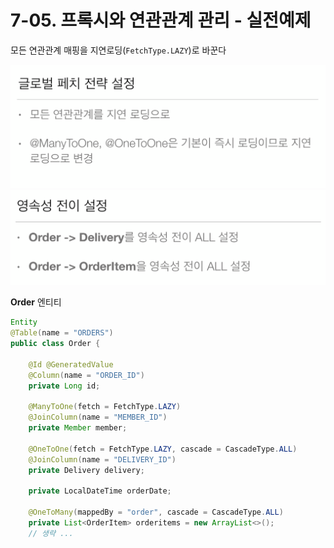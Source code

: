 # 7-05. 프록시와 연관관계 관리 - 실전예제  

모든 연관관계 매핑을 지연로딩(`FetchType.LAZY`)로 바꾼다

![.](./img/1.png)  
![.](./img/2.png)  

**Order** 엔티티 

```java
Entity
@Table(name = "ORDERS")
public class Order {
    
    @Id @GeneratedValue
    @Column(name = "ORDER_ID")
    private Long id;
    
    @ManyToOne(fetch = FetchType.LAZY)
    @JoinColumn(name = "MEMBER_ID")
    private Member member;
    
    @OneToOne(fetch = FetchType.LAZY, cascade = CascadeType.ALL)
    @JoinColumn(name = "DELIVERY_ID")
    private Delivery delivery;
    
    private LocalDateTime orderDate;
    
    @OneToMany(mappedBy = "order", cascade = CascadeType.ALL)
    private List<OrderItem> orderitems = new ArrayList<>();
    // 생략 ...
```